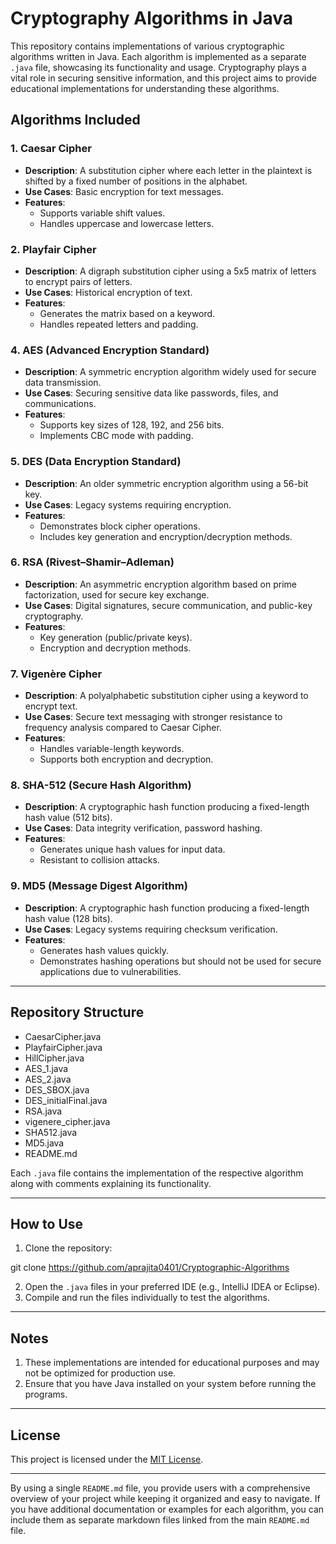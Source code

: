 # Cryptography Algorithms in Java

This repository contains implementations of various cryptographic algorithms written in Java. Each algorithm is implemented as a separate `.java` file, showcasing its functionality and usage. Cryptography plays a vital role in securing sensitive information, and this project aims to provide educational implementations for understanding these algorithms.

## Algorithms Included

### 1. Caesar Cipher
- **Description**: A substitution cipher where each letter in the plaintext is shifted by a fixed number of positions in the alphabet.
- **Use Cases**: Basic encryption for text messages.
- **Features**:
  - Supports variable shift values.
  - Handles uppercase and lowercase letters.

### 2. Playfair Cipher
- **Description**: A digraph substitution cipher using a 5x5 matrix of letters to encrypt pairs of letters.
- **Use Cases**: Historical encryption of text.
- **Features**:
  - Generates the matrix based on a keyword.
  - Handles repeated letters and padding.

### 4. AES (Advanced Encryption Standard)
- **Description**: A symmetric encryption algorithm widely used for secure data transmission.
- **Use Cases**: Securing sensitive data like passwords, files, and communications.
- **Features**:
  - Supports key sizes of 128, 192, and 256 bits.
  - Implements CBC mode with padding.

### 5. DES (Data Encryption Standard)
- **Description**: An older symmetric encryption algorithm using a 56-bit key.
- **Use Cases**: Legacy systems requiring encryption.
- **Features**:
  - Demonstrates block cipher operations.
  - Includes key generation and encryption/decryption methods.

### 6. RSA (Rivest–Shamir–Adleman)
- **Description**: An asymmetric encryption algorithm based on prime factorization, used for secure key exchange.
- **Use Cases**: Digital signatures, secure communication, and public-key cryptography.
- **Features**:
  - Key generation (public/private keys).
  - Encryption and decryption methods.

### 7. Vigenère Cipher
- **Description**: A polyalphabetic substitution cipher using a keyword to encrypt text.
- **Use Cases**: Secure text messaging with stronger resistance to frequency analysis compared to Caesar Cipher.
- **Features**:
  - Handles variable-length keywords.
  - Supports both encryption and decryption.

### 8. SHA-512 (Secure Hash Algorithm)
- **Description**: A cryptographic hash function producing a fixed-length hash value (512 bits).
- **Use Cases**: Data integrity verification, password hashing.
- **Features**:
  - Generates unique hash values for input data.
  - Resistant to collision attacks.

### 9. MD5 (Message Digest Algorithm)
- **Description**: A cryptographic hash function producing a fixed-length hash value (128 bits).
- **Use Cases**: Legacy systems requiring checksum verification.
- **Features**:
  - Generates hash values quickly.
  - Demonstrates hashing operations but should not be used for secure applications due to vulnerabilities.

---

## Repository Structure

- CaesarCipher.java
- PlayfairCipher.java
- HillCipher.java
- AES_1.java
- AES_2.java
- DES_SBOX.java
- DES_initialFinal.java
- RSA.java
- vigenere_cipher.java
- SHA512.java
- MD5.java
- README.md


Each `.java` file contains the implementation of the respective algorithm along with comments explaining its functionality.

---

## How to Use

1. Clone the repository:

git clone https://github.com/aprajita0401/Cryptographic-Algorithms

2. Open the `.java` files in your preferred IDE (e.g., IntelliJ IDEA or Eclipse).
3. Compile and run the files individually to test the algorithms.

---

## Notes

1. These implementations are intended for educational purposes and may not be optimized for production use.
2. Ensure that you have Java installed on your system before running the programs.

---

## License

This project is licensed under the [MIT License](LICENSE).

---

By using a single `README.md` file, you provide users with a comprehensive overview of your project while keeping it organized and easy to navigate. If you have additional documentation or examples for each algorithm, you can include them as separate markdown files linked from the main `README.md` file.



